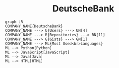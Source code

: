 <h1 align="center">DeutscheBank</h1>

```mermaid
graph LR
COMPANY_NAME{DeutscheBank}
COMPANY_NAME ---> U{Users} ---> UN[4]
COMPANY_NAME ---> R{Repositories} ---> RN[11]
COMPANY_NAME ---> G{Gists} ---> GN[1]
COMPANY_NAME ---> ML{Most Used<br>Languages}
ML --> Python[Python]
ML --> JavaScript[JavaScript]
ML --> Java[Java]
ML --> HTML[HTML]
```
